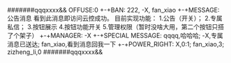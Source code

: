 #######qqqxxxx&&
OFFUSE:0
+-+BAN:
222,
-X,
fan_xiao
+-+MESSAGE:
       公告消息
看到此消息即访问云控成功。
目前实现功能：
1.公告（开关）；
2.专属私信；
3.按钮展示
4.按钮功能开关
5.管理权限（暂时没啥大用，第二个按钮只搭了个架子）
+-+MANAGER:
-X
+-+SPECIAL MESSAGE:
qqqq,哈哈哈;
-X,专属消息已送达;
fan_xiao,看到消息回我一下
+-+POWER_RIGHT:
X,0:1;
fan_xiao,3;
zizheng_li,0
#######qqqxxxx&&
